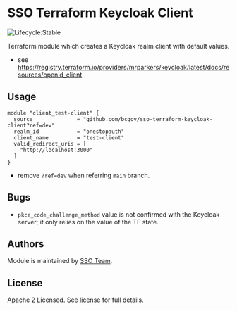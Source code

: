 # SSO Terraform Keycloak Client

![Lifecycle:Stable](https://img.shields.io/badge/Lifecycle-Stable-97ca00)

Terraform module which creates a Keycloak realm client with default values.

- see https://registry.terraform.io/providers/mrparkers/keycloak/latest/docs/resources/openid_client

## Usage

```hcl
module "client_test-client" {
  source              = "github.com/bcgov/sso-terraform-keycloak-client?ref=dev"
  realm_id            = "onestopauth"
  client_name         = "test-client"
  valid_redirect_uris = [
    "http://localhost:3000"
  ]
}
```

- remove `?ref=dev` when referring `main` branch.

## Bugs

- `pkce_code_challenge_method` value is not confirmed with the Keycloak server; it only relies on the value of the TF state.

## Authors

Module is maintained by [SSO Team](https://github.com/orgs/bcgov/teams/sso-ops).

## License

Apache 2 Licensed. See [license](./LICENSE) for full details.
